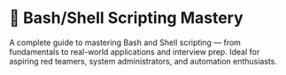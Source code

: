 # 🐚 Bash/Shell Scripting Mastery

A complete guide to mastering Bash and Shell scripting — from fundamentals to real-world applications and interview prep. Ideal for aspiring red teamers, system administrators, and automation enthusiasts.
